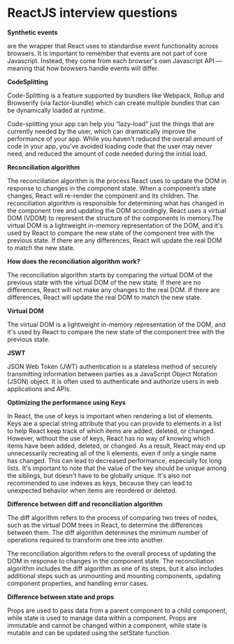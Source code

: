 # ReactJS interview questions

**Synthetic events**

are the wrapper that React uses to standardise event functionality across browsers. It is important to remember that events are not part of core Javascript. Instead, they come from each browser's own Javascript API — meaning that how browsers handle events will differ.

**CodeSplitting**

Code-Splitting is a feature supported by bundlers like Webpack, Rollup and Browserify (via factor-bundle) which can create multiple bundles that can be dynamically loaded at runtime.

Code-splitting your app can help you “lazy-load” just the things that are currently needed by the user, which can dramatically improve the performance of your app. While you haven’t reduced the overall amount of code in your app, you’ve avoided loading code that the user may never need, and reduced the amount of code needed during the initial load.

**Reconciliation algorithm**

The reconciliation algorithm is the process React uses to update the DOM in response to changes in the component state.
When a component’s state changes, React will re-render the component and its children. The reconciliation algorithm is responsible for determining what has changed in the component tree and updating the DOM accordingly.
React uses a virtual DOM (VDOM) to represent the structure of the components in memory.The virtual DOM is a lightweight in-memory representation of the DOM, and it's used by React to compare the new state of the component tree with the previous state.
If there are any differences, React will update the real DOM to match the new state.

**How does the reconciliation algorithm work?**

The reconciliation algorithm starts by comparing the virtual DOM of the previous state with the virtual DOM of the new state.
If there are no differences, React will not make any changes to the real DOM. If there are differences, React will update the real DOM to match the new state.

**Virtual DOM**

The virtual DOM is a lightweight in-memory representation of the DOM, and it's used by React to compare the new state of the component tree with the previous state.

**JSWT**

JSON Web Token (JWT) authentication is a stateless method of securely transmitting information between parties as a JavaScript Object Notation (JSON) object. It is often used to authenticate and authorize users in web applications and APIs.

**Optimizing the performance using Keys**

In React, the use of keys is important when rendering a list of elements. Keys are a special string attribute that you can provide to elements in a list to help React keep track of which items are added, deleted, or changed.
However, without the use of keys, React has no way of knowing which items have been added, deleted, or changed. As a result, React may end up unnecessarily recreating all of the li elements, even if only a single name has changed. This can lead to decreased performance, especially for long lists.
It's important to note that the value of the key should be unique among the siblings, but doesn't have to be globally unique. It's also not recommended to use indexes as keys, because they can lead to unexpected behavior when items are reordered or deleted.

**Difference between diff and reconciliation algorithm**

The diff algorithm refers to the process of comparing two trees of nodes, such as the virtual DOM trees in React, to determine the differences between them. The diff algorithm determines the minimum number of operations required to transform one tree into another.

The reconciliation algorithm refers to the overall process of updating the DOM in response to changes in the component state. The reconciliation algorithm includes the diff algorithm as one of its steps, but it also includes additional steps such as unmounting and mounting components, updating component properties, and handling error cases.

**Difference between state and props**

Props are used to pass data from a parent component to a child component, while state is used to manage data within a component. Props are immutable and cannot be changed within a component, while state is mutable and can be updated using the setState function.